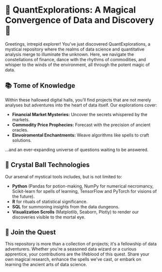 # 🌟 QuantExplorations: A Magical Convergence of Data and Discovery 🌟

Greetings, intrepid explorer! You've just discovered QuantExplorations, a mystical repository where the realms of data science and quantitative analysis merge to illuminate the unknown. Here, we navigate the constellations of finance, dance with the rhythms of commodities, and whisper to the winds of the environment, all through the potent magic of data.

## 📚 Tome of Knowledge

Within these hallowed digital halls, you'll find projects that are not merely analyses but adventures into the heart of data itself. Our explorations cover:

- **Financial Market Mysteries:** Uncover the secrets whispered by the markets.
- **Commodity Price Prophecies:** Forecast with the precision of ancient oracles.
- **Einvoiromental Enchantments:** Weave algorithms like spells to craft solutions.

...and an ever-expanding universe of questions waiting to be answered.

## 🔮 Crystal Ball Technologies

Our arsenal of mystical tools includes, but is not limited to:

- **Python** (Pandas for potion-making, NumPy for numerical necromancy, Scikit-learn for spells of learning, TensorFlow and PyTorch for visions of the future).
- **R** for rituals of statistical significance.
- **SQL** for summoning insights from the data dungeons.
- **Visualization Scrolls** (Matplotlib, Seaborn, Plotly) to render our discoveries visible to the mortal eye.

## 🌌 Join the Quest

This repository is more than a collection of projects; it's a fellowship of data adventurers. Whether you're a seasoned data wizard or a curious apprentice, your contributions are the lifeblood of this quest. Share your own magical research, enhance the spells we've cast, or embark on learning the ancient arts of data science.


